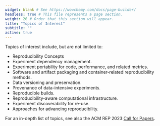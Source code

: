 ```yaml
---
widget: blank # See https://wowchemy.com/docs/page-builder/
headless: true # This file represents a page section.
weight: 20 # Order that this section will appear.
title: "Topics of Interest"
subtitle: ""
active: true
---
```


Topics of interest include, but are not limited to:
- Reproducibility Concepts 
- Experiment dependency management.
- Experiment portability for code, performance, and related metrics.
- Software and artifact packaging and container-related reproducibility methods. 
- Data versioning and preservation.
- Provenance of data-intensive experiments.
- Reproducible builds.
- Reproducibility-aware computational infrastructure.
- Experiment discoverability for re-use.
- Approaches for advancing reproducibility.

For an in-depth list of topics, see also the ACM REP 2023 [Call for Papers](/cfp).


